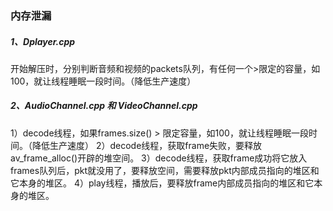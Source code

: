 ### 内存泄漏

##### 1、Dplayer.cpp
  开始解压时，分别判断音频和视频的packets队列，有任何一个>限定的容量，如100，就让线程睡眠一段时间。（降低生产速度）

##### 2、AudioChannel.cpp 和 VideoChannel.cpp
1）decode线程，如果frames.size() > 限定容量，如100，就让线程睡眠一段时间。（降低生产速度）
2）decode线程，获取frame失败，要释放av_frame_alloc()开辟的堆空间。
3）decode线程，获取frame成功将它放入frames队列后，pkt就没用了，要释放空间，需要释放pkt内部成员指向的堆区和它本身的堆区。
4）play线程，播放后，要释放frame内部成员指向的堆区和它本身的堆区。

